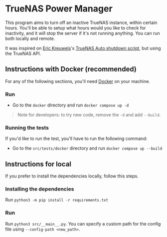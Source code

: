 # TrueNAS Power Manager

This program aims to turn off an inactive TrueNAS instance, within certain hours. You'll be able to setup what hours would you like to check for inactivity, and it will stop the server if it's not running anything. You can run both locally and remote.

It was inspired on [Eric Kreuwels](https://gist.github.com/erkr)'s [TrueNAS Auto shutdown script](https://gist.github.com/erkr/843b9c7c2b6fa511c09a5773029c32e0), but using the TrueNAS API.


## Instructions with Docker (recommended)

For any of the following sections, you'll need [Docker](https://docs.docker.com/get-docker/) on your machine.

### Run

- Go to the `docker` directory and run `docker compose up -d`

> Note for developers: to try new code, remove the `-d` and add `--build`.

### Running the tests

If you'd like to run the test, you'll have to run the following command:

- Go to the `src/tests/docker` directory and run `docker compose up --build`


## Instructions for local

If you prefer to install the dependencies locally, follow this steps.

### Installing the dependencies

Run `python3 -m pip install -r requirements.txt`

### Run

Run `python3 src/__main__.py`. You can specify a custom path for the config file using `--config-path <new_path>`.